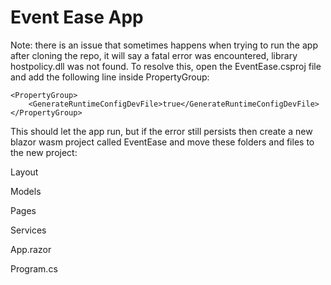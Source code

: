 # Event Ease App

Note: there is an issue that sometimes happens when trying to run the app after cloning the repo, it will say a fatal error was encountered, library hostpolicy.dll was not found.
To resolve this, open the EventEase.csproj file and add the following line inside PropertyGroup:

```
<PropertyGroup>
    <GenerateRuntimeConfigDevFile>true</GenerateRuntimeConfigDevFile>
</PropertyGroup>
```

This should let the app run, but if the error still persists then create a new blazor wasm project called EventEase and move these folders and files to the new project:

Layout

Models

Pages

Services

App.razor

Program.cs
